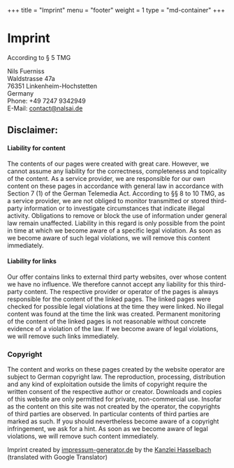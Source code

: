 +++
title = "Imprint"
menu = "footer"
weight = 1
type = "md-container"
+++

# Imprint

According to § 5 TMG

Nils Fuerniss  
Waldstrasse 47a  
76351 Linkenheim-Hochstetten  
Germany  
Phone: +49 7247 9342949  
E-Mail: contact@nalsai.de


## Disclaimer:
#### Liability for content

The contents of our pages were created with great care. However, we cannot assume any liability for the correctness, completeness and topicality of the content. As a service provider, we are responsible for our own content on these pages in accordance with general law in accordance with Section 7 (1) of the German Telemedia Act. According to §§ 8 to 10 TMG, as a service provider, we are not obliged to monitor transmitted or stored third-party information or to investigate circumstances that indicate illegal activity. Obligations to remove or block the use of information under general law remain unaffected. Liability in this regard is only possible from the point in time at which we become aware of a specific legal violation. As soon as we become aware of such legal violations, we will remove this content immediately.

#### Liability for links

Our offer contains links to external third party websites, over whose content we have no influence. We therefore cannot accept any liability for this third-party content. The respective provider or operator of the pages is always responsible for the content of the linked pages. The linked pages were checked for possible legal violations at the time they were linked. No illegal content was found at the time the link was created. Permanent monitoring of the content of the linked pages is not reasonable without concrete evidence of a violation of the law. If we become aware of legal violations, we will remove such links immediately.

### Copyright

The content and works on these pages created by the website operator are subject to German copyright law. The reproduction, processing, distribution and any kind of exploitation outside the limits of copyright require the written consent of the respective author or creator. Downloads and copies of this website are only permitted for private, non-commercial use. Insofar as the content on this site was not created by the operator, the copyrights of third parties are observed. In particular contents of third parties are marked as such. If you should nevertheless become aware of a copyright infringement, we ask for a hint. As soon as we become aware of legal violations, we will remove such content immediately.

Imprint created by [impressum-generator.de](https://www.impressum-generator.de) by the [Kanzlei Hasselbach](https://www.kanzlei-hasselbach.de/) (translated with Google Translator)